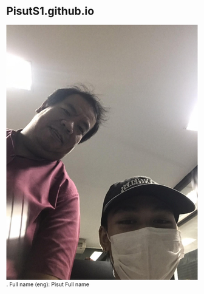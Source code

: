 # PisutS1.github.io
![alt text for screen readers](unnamed.jpg "Text to show on mouseover").
Full name (eng): Pisut
Full name
